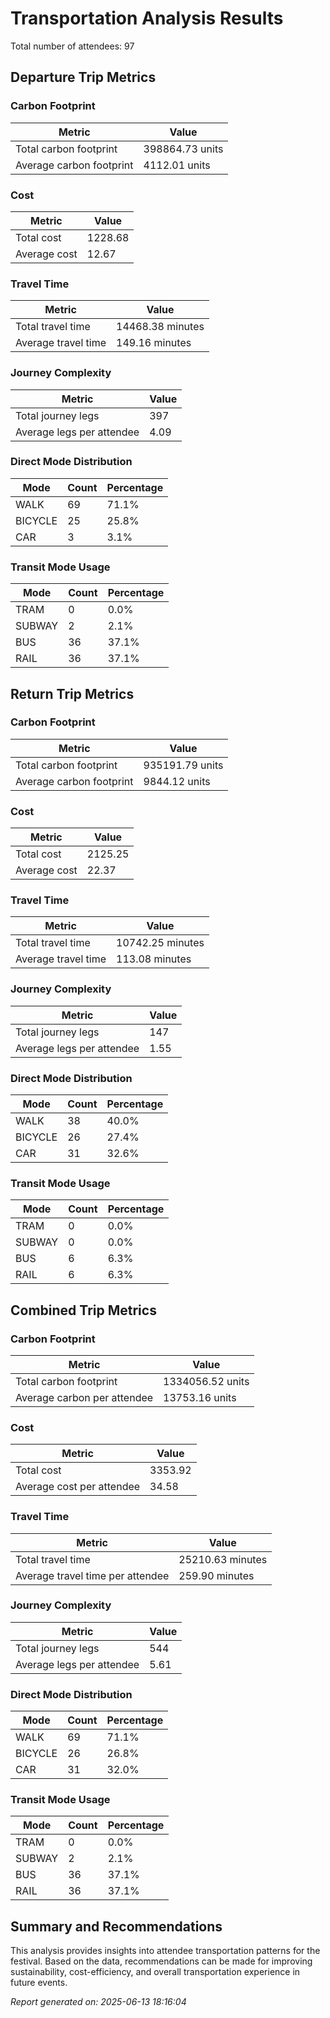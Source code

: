 # Transportation Analysis Results

Total number of attendees: 97

## Departure Trip Metrics

### Carbon Footprint

| Metric | Value |
|--------|-------|
| Total carbon footprint | 398864.73 units |
| Average carbon footprint | 4112.01 units |

### Cost

| Metric | Value |
|--------|-------|
| Total cost | 1228.68 |
| Average cost | 12.67 |

### Travel Time

| Metric | Value |
|--------|-------|
| Total travel time | 14468.38 minutes |
| Average travel time | 149.16 minutes |

### Journey Complexity

| Metric | Value |
|--------|-------|
| Total journey legs | 397 |
| Average legs per attendee | 4.09 |

### Direct Mode Distribution

| Mode | Count | Percentage |
|------|-------|------------|
| WALK | 69 | 71.1% |
| BICYCLE | 25 | 25.8% |
| CAR | 3 | 3.1% |

### Transit Mode Usage

| Mode | Count | Percentage |
|------|-------|------------|
| TRAM | 0 | 0.0% |
| SUBWAY | 2 | 2.1% |
| BUS | 36 | 37.1% |
| RAIL | 36 | 37.1% |

## Return Trip Metrics

### Carbon Footprint

| Metric | Value |
|--------|-------|
| Total carbon footprint | 935191.79 units |
| Average carbon footprint | 9844.12 units |

### Cost

| Metric | Value |
|--------|-------|
| Total cost | 2125.25 |
| Average cost | 22.37 |

### Travel Time

| Metric | Value |
|--------|-------|
| Total travel time | 10742.25 minutes |
| Average travel time | 113.08 minutes |

### Journey Complexity

| Metric | Value |
|--------|-------|
| Total journey legs | 147 |
| Average legs per attendee | 1.55 |

### Direct Mode Distribution

| Mode | Count | Percentage |
|------|-------|------------|
| WALK | 38 | 40.0% |
| BICYCLE | 26 | 27.4% |
| CAR | 31 | 32.6% |

### Transit Mode Usage

| Mode | Count | Percentage |
|------|-------|------------|
| TRAM | 0 | 0.0% |
| SUBWAY | 0 | 0.0% |
| BUS | 6 | 6.3% |
| RAIL | 6 | 6.3% |

## Combined Trip Metrics

### Carbon Footprint

| Metric | Value |
|--------|-------|
| Total carbon footprint | 1334056.52 units |
| Average carbon per attendee | 13753.16 units |

### Cost

| Metric | Value |
|--------|-------|
| Total cost | 3353.92 |
| Average cost per attendee | 34.58 |

### Travel Time

| Metric | Value |
|--------|-------|
| Total travel time | 25210.63 minutes |
| Average travel time per attendee | 259.90 minutes |

### Journey Complexity

| Metric | Value |
|--------|-------|
| Total journey legs | 544 |
| Average legs per attendee | 5.61 |

### Direct Mode Distribution

| Mode | Count | Percentage |
|------|-------|------------|
| WALK | 69 | 71.1% |
| BICYCLE | 26 | 26.8% |
| CAR | 31 | 32.0% |

### Transit Mode Usage

| Mode | Count | Percentage |
|------|-------|------------|
| TRAM | 0 | 0.0% |
| SUBWAY | 2 | 2.1% |
| BUS | 36 | 37.1% |
| RAIL | 36 | 37.1% |

## Summary and Recommendations

This analysis provides insights into attendee transportation patterns for the festival. Based on the data, recommendations can be made for improving sustainability, cost-efficiency, and overall transportation experience in future events.

*Report generated on: 2025-06-13 18:16:04*
